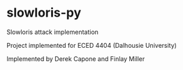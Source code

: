 # slowloris-py
Slowloris attack implementation

Project implemented for ECED 4404 (Dalhousie University)

Implemented by Derek Capone and Finlay Miller


